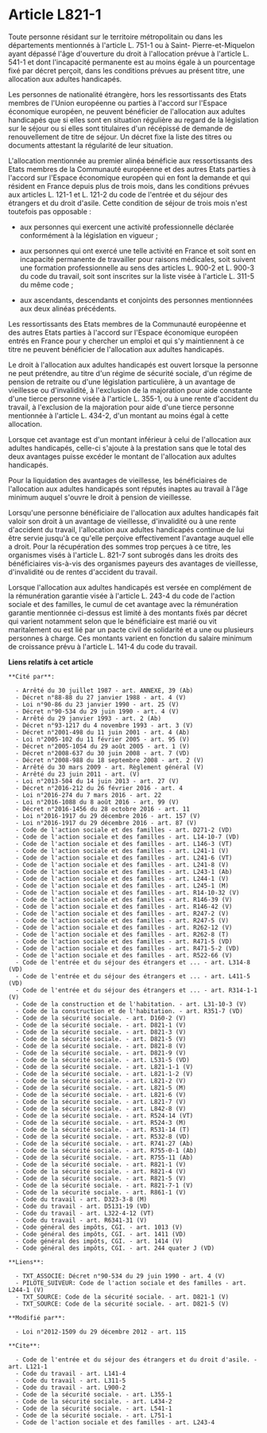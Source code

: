 # Article L821-1

Toute personne résidant sur le territoire métropolitain ou dans les départements mentionnés à l'article L. 751-1 ou à Saint-
Pierre-et-Miquelon ayant dépassé l'âge d'ouverture du droit à l'allocation prévue à l'article L. 541-1 et dont l'incapacité
permanente est au moins égale à un pourcentage fixé par décret perçoit, dans les conditions prévues au présent titre, une
allocation aux adultes handicapés. 

Les personnes de nationalité étrangère, hors les ressortissants des Etats membres de l'Union européenne ou parties à l'accord
sur l'Espace économique européen, ne peuvent bénéficier de l'allocation aux adultes handicapés que si elles sont en situation
régulière au regard de la législation sur le séjour ou si elles sont titulaires d'un récépissé de demande de renouvellement
de titre de séjour. Un décret fixe la liste des titres ou documents attestant la régularité de leur situation. 

L'allocation mentionnée au premier alinéa bénéficie aux ressortissants des Etats membres de la Communauté européenne et des
autres Etats parties à l'accord sur l'Espace économique européen qui en font la demande et qui résident en France depuis plus
de trois mois, dans les conditions prévues aux articles L. 121-1 et L. 121-2 du code de l'entrée et du séjour des étrangers
et du droit d'asile. Cette condition de séjour de trois mois n'est toutefois pas opposable :

- aux personnes qui exercent une activité professionnelle déclarée conformément à la législation en vigueur ;

- aux personnes qui ont exercé une telle activité en France et soit sont en incapacité permanente de travailler pour raisons
médicales, soit suivent une formation professionnelle au sens des articles L. 900-2 et L. 900-3 du code du travail, soit sont
inscrites sur la liste visée à l'article L. 311-5 du même code ;

- aux ascendants, descendants et conjoints des personnes mentionnées aux deux alinéas précédents. 

Les ressortissants des Etats membres de la Communauté européenne et des autres Etats parties à l'accord sur l'Espace
économique européen entrés en France pour y chercher un emploi et qui s'y maintiennent à ce titre ne peuvent bénéficier de
l'allocation aux adultes handicapés. 

Le droit à l'allocation aux adultes handicapés est ouvert lorsque la personne ne peut prétendre, au titre d'un régime de
sécurité sociale, d'un régime de pension de retraite ou d'une législation particulière, à un avantage de vieillesse ou
d'invalidité, à l'exclusion de la majoration pour aide constante d'une tierce personne visée à l'article L. 355-1, ou à une
rente d'accident du travail, à l'exclusion de la majoration pour aide d'une tierce personne mentionnée à l'article L. 434-2,
d'un montant au moins égal à cette allocation. 

Lorsque cet avantage est d'un montant inférieur à celui de l'allocation aux adultes handicapés, celle-ci s'ajoute à la
prestation sans que le total des deux avantages puisse excéder le montant de l'allocation aux adultes handicapés. 

Pour la liquidation des avantages de vieillesse, les bénéficiaires de l'allocation aux adultes handicapés sont réputés
inaptes au travail à l'âge minimum auquel s'ouvre le droit à pension de vieillesse. 

Lorsqu'une personne bénéficiaire de l'allocation aux adultes handicapés fait valoir son droit à un avantage de vieillesse,
d'invalidité ou à une rente d'accident du travail, l'allocation aux adultes handicapés continue de lui être servie jusqu'à ce
qu'elle perçoive effectivement l'avantage auquel elle a droit. Pour la récupération des sommes trop perçues à ce titre, les
organismes visés à l'article L. 821-7 sont subrogés dans les droits des bénéficiaires vis-à-vis des organismes payeurs des
avantages de vieillesse, d'invalidité ou de rentes d'accident du travail. 

Lorsque l'allocation aux adultes handicapés est versée en complément de la rémunération garantie visée à l'article L. 243-4
du code de l'action sociale et des familles, le cumul de cet avantage avec la rémunération garantie mentionnée ci-dessus est
limité à des montants fixés par décret qui varient notamment selon que le bénéficiaire est marié ou vit maritalement ou est
lié par un pacte civil de solidarité et a une ou plusieurs personnes à charge. Ces montants varient en fonction du salaire
minimum de croissance prévu à l'article L. 141-4 du code du travail.

**Liens relatifs à cet article**

	**Cité par**:

	  - Arrêté du 30 juillet 1987 - art. ANNEXE, 39 (Ab)
	  - Décret n°88-88 du 27 janvier 1988 - art. 4 (V)
	  - Loi n°90-86 du 23 janvier 1990 - art. 25 (V)
	  - Décret n°90-534 du 29 juin 1990 - art. 4 (V)
	  - Arrêté du 29 janvier 1993 - art. 2 (Ab)
	  - Décret n°93-1217 du 4 novembre 1993 - art. 3 (V)
	  - Décret n°2001-498 du 11 juin 2001 - art. 4 (Ab)
	  - Loi n°2005-102 du 11 février 2005 - art. 95 (V)
	  - Décret n°2005-1054 du 29 août 2005 - art. 1 (V)
	  - Décret n°2008-637 du 30 juin 2008 - art. 7 (VD)
	  - Décret n°2008-988 du 18 septembre 2008 - art. 2 (V)
	  - Arrêté du 30 mars 2009 - art. Règlement général (V)
	  - Arrêté du 23 juin 2011 - art. (V)
	  - Loi n°2013-504 du 14 juin 2013 - art. 27 (V)
	  - Décret n°2016-212 du 26 février 2016 - art. 4
	  - Loi n°2016-274 du 7 mars 2016 - art. 22
	  - Loi n°2016-1088 du 8 août 2016 - art. 99 (V)
	  - Décret n°2016-1456 du 28 octobre 2016 - art. 11
	  - Loi n°2016-1917 du 29 décembre 2016 - art. 157 (V)
	  - Loi n°2016-1917 du 29 décembre 2016 - art. 87 (V)
	  - Code de l'action sociale et des familles - art. D271-2 (VD)
	  - Code de l'action sociale et des familles - art. L14-10-7 (VD)
	  - Code de l'action sociale et des familles - art. L146-3 (VT)
	  - Code de l'action sociale et des familles - art. L241-1 (V)
	  - Code de l'action sociale et des familles - art. L241-6 (VT)
	  - Code de l'action sociale et des familles - art. L241-8 (V)
	  - Code de l'action sociale et des familles - art. L243-1 (Ab)
	  - Code de l'action sociale et des familles - art. L244-1 (V)
	  - Code de l'action sociale et des familles - art. L245-1 (M)
	  - Code de l'action sociale et des familles - art. R14-10-32 (V)
	  - Code de l'action sociale et des familles - art. R146-39 (V)
	  - Code de l'action sociale et des familles - art. R146-42 (V)
	  - Code de l'action sociale et des familles - art. R247-2 (V)
	  - Code de l'action sociale et des familles - art. R247-5 (V)
	  - Code de l'action sociale et des familles - art. R262-12 (V)
	  - Code de l'action sociale et des familles - art. R262-8 (T)
	  - Code de l'action sociale et des familles - art. R471-5 (VD)
	  - Code de l'action sociale et des familles - art. R471-5-2 (VD)
	  - Code de l'action sociale et des familles - art. R522-66 (V)
	  - Code de l'entrée et du séjour des étrangers et ... - art. L314-8 (VD)
	  - Code de l'entrée et du séjour des étrangers et ... - art. L411-5 (VD)
	  - Code de l'entrée et du séjour des étrangers et ... - art. R314-1-1 (V)
	  - Code de la construction et de l'habitation. - art. L31-10-3 (V)
	  - Code de la construction et de l'habitation. - art. R351-7 (VD)
	  - Code de la sécurité sociale. - art. D160-2 (V)
	  - Code de la sécurité sociale. - art. D821-1 (V)
	  - Code de la sécurité sociale. - art. D821-3 (V)
	  - Code de la sécurité sociale. - art. D821-5 (V)
	  - Code de la sécurité sociale. - art. D821-8 (V)
	  - Code de la sécurité sociale. - art. D821-9 (V)
	  - Code de la sécurité sociale. - art. L531-5 (VD)
	  - Code de la sécurité sociale. - art. L821-1-1 (V)
	  - Code de la sécurité sociale. - art. L821-1-2 (V)
	  - Code de la sécurité sociale. - art. L821-2 (V)
	  - Code de la sécurité sociale. - art. L821-5 (M)
	  - Code de la sécurité sociale. - art. L821-6 (V)
	  - Code de la sécurité sociale. - art. L821-7 (V)
	  - Code de la sécurité sociale. - art. L842-8 (V)
	  - Code de la sécurité sociale. - art. R524-14 (VT)
	  - Code de la sécurité sociale. - art. R524-3 (M)
	  - Code de la sécurité sociale. - art. R531-14 (T)
	  - Code de la sécurité sociale. - art. R532-8 (VD)
	  - Code de la sécurité sociale. - art. R741-27 (Ab)
	  - Code de la sécurité sociale. - art. R755-0-1 (Ab)
	  - Code de la sécurité sociale. - art. R755-11 (Ab)
	  - Code de la sécurité sociale. - art. R821-1 (V)
	  - Code de la sécurité sociale. - art. R821-4 (V)
	  - Code de la sécurité sociale. - art. R821-5 (V)
	  - Code de la sécurité sociale. - art. R821-7-1 (V)
	  - Code de la sécurité sociale. - art. R861-1 (V)
	  - Code du travail - art. D323-3-8 (M)
	  - Code du travail - art. D5131-19 (VD)
	  - Code du travail - art. L322-4-12 (VT)
	  - Code du travail - art. R6341-31 (V)
	  - Code général des impôts, CGI. - art. 1013 (V)
	  - Code général des impôts, CGI. - art. 1411 (VD)
	  - Code général des impôts, CGI. - art. 1414 (V)
	  - Code général des impôts, CGI. - art. 244 quater J (VD)

	**Liens**:

	  - TXT_ASSOCIE: Décret n°90-534 du 29 juin 1990 - art. 4 (V)
	  - PILOTE_SUIVEUR: Code de l'action sociale et des familles - art. L244-1 (V)
	  - TXT_SOURCE: Code de la sécurité sociale. - art. D821-1 (V)
	  - TXT_SOURCE: Code de la sécurité sociale. - art. D821-5 (V)

	**Modifié par**:

	  - Loi n°2012-1509 du 29 décembre 2012 - art. 115

	**Cite**:

	  - Code de l'entrée et du séjour des étrangers et du droit d'asile. - art. L121-1
	  - Code du travail - art. L141-4
	  - Code du travail - art. L311-5
	  - Code du travail - art. L900-2
	  - Code de la sécurité sociale. - art. L355-1
	  - Code de la sécurité sociale. - art. L434-2
	  - Code de la sécurité sociale. - art. L541-1
	  - Code de la sécurité sociale. - art. L751-1
	  - Code de l'action sociale et des familles - art. L243-4

